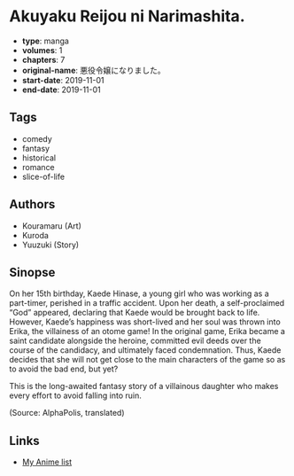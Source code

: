 # Akuyaku Reijou ni Narimashita.

-   **type**: manga
-   **volumes**: 1
-   **chapters**: 7
-   **original-name**: 悪役令嬢になりました。
-   **start-date**: 2019-11-01
-   **end-date**: 2019-11-01

## Tags

-   comedy
-   fantasy
-   historical
-   romance
-   slice-of-life

## Authors

-   Kouramaru (Art)
-   Kuroda
-   Yuuzuki (Story)

## Sinopse

On her 15th birthday, Kaede Hinase, a young girl who was working as a part-timer, perished in a traffic accident. Upon her death, a self-proclaimed “God” appeared, declaring that Kaede would be brought back to life. However, Kaede’s happiness was short-lived and her soul was thrown into Erika, the villainess of an otome game! In the original game, Erika became a saint candidate alongside the heroine, committed evil deeds over the course of the candidacy, and ultimately faced condemnation. Thus, Kaede decides that she will not get close to the main characters of the game so as to avoid the bad end, but yet?

This is the long-awaited fantasy story of a villainous daughter who makes every effort to avoid falling into ruin.

(Source: AlphaPolis, translated)

## Links

-   [My Anime list](https://myanimelist.net/manga/127634/Akuyaku_Reijou_ni_Narimashita)
